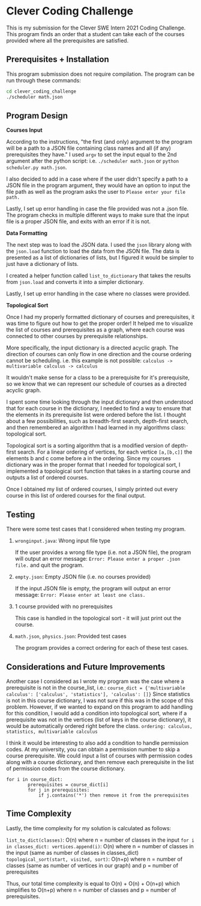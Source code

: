 # Clever Coding Challenge
This is my submission for the Clever SWE Intern 2021 Coding Challenge. This program finds an order that a student can take each of the courses provided where all the prerequisites are satisfied.

## Prerequisites + Installation
This program submission does not require compilation. The program can be run through these commands:
```bash
cd clever_coding_challenge
./scheduler math.json
```

## Program Design
**Courses Input** 

According to the instructions, "the first (and only) argument to the program will be a path to a JSON file containing class names and all (if any) prerequisites they have." I used `argv` to set the input equal to the 2nd argument after the python script: i.e. `./scheduler math.json` or `python scheduler.py math.json`. 

I also decided to add in a case where if the user didn't specify a path to a JSON file in the program argument, they would have an option to input the file path as well as the program asks the user to `Please enter your file path.` 

Lastly, I set up error handling in case the file provided was not a .json file. The program checks in multiple different ways to make sure that the input file is a proper JSON file, and exits with an error if it is not.

**Data Formatting** 

The next step was to load the JSON data. I used the `json` library along with the `json.load` function to load the data from the JSON file. The data is presented as a list of dictionaries of lists, but I figured it would be simpler to just have a dictionary of lists. 

I created a helper function called `list_to_dictionary` that takes the results from `json.load` and converts it into a simpler dictionary.

Lastly, I set up error handling in the case where no classes were provided.

**Topological Sort**

Once I had my properly formatted dictionary of courses and prerequisites, it was time to figure out how to get the proper order! It helped me to visualize the list of courses and prerequisites as a graph, where each course was connected to other courses by prerequisite relationships.

More specifically, the input dictionary is a directed acyclic graph. The direction of courses can only flow in one direction and the course ordering cannot be scheduling. i.e. this example is not possible:
`calculus -> multivariable calculus -> calculus`

It wouldn't make sense for a class to be a prerequisite for it's prerequisite, so we know that we can represent our schedule of courses as a directed acyclic graph. 

I spent some time looking through the input dictionary and then understood that for each course in the dictionary, I needed to find a way to ensure that the elements in its prerequisite list were ordered before the list. I thought about a few possibilities, such as breadth-first search, depth-first search, and then remembered an algorithm I had learned in my algorithms class: topological sort.

Topological sort is a sorting algorithm that is a modified version of depth-first search. For a linear ordering of vertices, for each vertice `[a,[b,c]]` the elements b and c come before a in the ordering. Since my courses dictionary was in the proper format that I needed for topological sort, I implemented a topological sort function that takes in a starting course and outputs a list of ordered courses.

Once I obtained my list of ordered courses, I simply printed out every course in this list of ordered courses for the final output.

## Testing

There were some test cases that I considered when testing my program.

1. `wronginput.java`: Wrong input file type

    If the user provides a wrong file type (i.e. not a JSON file), the program will output an error message: `Error: Please enter a proper .json file.` and quit the program.

2. `empty.json`: Empty JSON file (i.e. no courses provided)

    If the input JSON file is empty, the program will output an error message: `Error: Please enter at least one class.`
    
3. 1 course provided with no prerequisites

    This case is handled in the topological sort - it will just print out the course. 

4. `math.json`, `physics.json`: Provided test cases

    The program provides a correct ordering for each of these test cases.

## Considerations and Future Improvements

Another case I considered as I wrote my program was the case where a prerequisite is not in the course_list, i.e.:
`course_dict = {'multivariable calculus': ['calculus', 'statistics'], 'calculus': []}`
Since statistics is not in this course dictionary, I was not sure if this was in the scope of this problem. However, if we wanted to expand on this program to add handling for this condition, I would add a condition into topological sort, where if a prerequisite was not in the vertices (list of keys in the course dictionary), it would be automatically ordered right before the class. 
`ordering: calculus, statistics, multivariable calculus` 

I think it would be interesting to also add a condition to handle permission codes. At my university, you can obtain a permission number to skip a course prerequisite. We could input a list of courses with permission codes along with a course dictionary, and then remove each prerequisite in the list of permission codes from the course dictionary.
~~~~
for i in course_dict:
        prerequisites = course_dict[i]
        for j in prerequisites:
            if j.contains('*') then remove it from the prerequisites
~~~~


## Time Complexity

Lastly, the time complexity for my solution is calculated as follows:

`list_to_dict(classes)`: O(n) where n = number of classes in the input
`for i in classes_dict: vertices.append(i)`: O(n) where n = number of classes in the input (same as number of classes in classes_dict)
`topological_sort(start, visited, sort)`: O(n+p) where n = number of classes (same as number of vertices in our graph) and p = number of prerequisites 

Thus, our total time complexity is equal to O(n) + O(n) + O(n+p) which simplifies to O(n+p) where n = number of classes and p = number of prerequisites.

